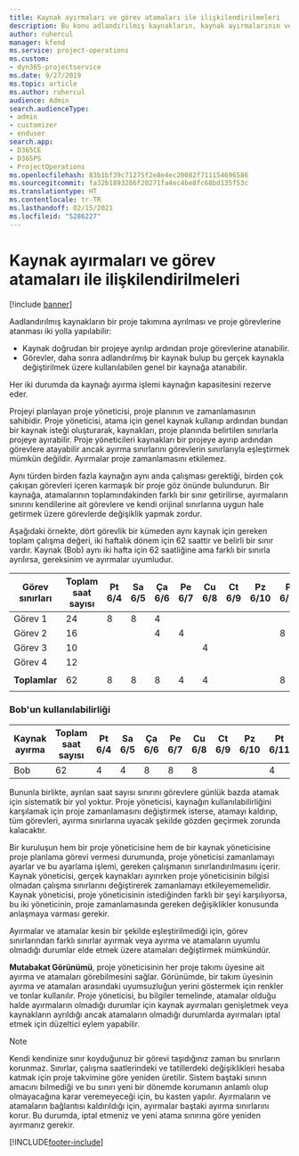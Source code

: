 ```yaml
---
title: Kaynak ayırmaları ve görev atamaları ile ilişkilendirilmeleri
description: Bu konu adlandırılmış kaynakların, kaynak ayırmalarının ve görev atamalarının ve bunların birbiriyle nasıl ilişkili olacağını yönetme hakkında bilgi sağlar.
author: ruhercul
manager: kfend
ms.service: project-operations
ms.custom:
- dyn365-projectservice
ms.date: 9/27/2019
ms.topic: article
ms.author: ruhercul
audience: Admin
search.audienceType:
- admin
- customizer
- enduser
search.app:
- D365CE
- D365PS
- ProjectOperations
ms.openlocfilehash: 83b1bf39c71275f2e8e4ec20082f711154696586
ms.sourcegitcommit: fa32b1893286f20271fa4ec4be8fc68bd135f53c
ms.translationtype: HT
ms.contentlocale: tr-TR
ms.lasthandoff: 02/15/2021
ms.locfileid: "5286227"
---
```

# <a name="resource-bookings-and-how-they-relate-to-task-assignments"></a>Kaynak ayırmaları ve görev atamaları ile ilişkilendirilmeleri

[!include [banner](../includes/psa-now-project-operations.md)]

Aadlandırılmış kaynakların bir proje takımına ayrılması ve proje görevlerine atanması iki yolla yapılabilir:

- Kaynak doğrudan bir projeye ayrılıp ardından proje görevlerine atanabilir.
- Görevler, daha sonra adlandırılmış bir kaynak bulup bu gerçek kaynakla değiştirilmek üzere kullanılabilen genel bir kaynağa atanabilir. 

Her iki durumda da kaynağı ayırma işlemi kaynağın kapasitesini rezerve eder.

Projeyi planlayan proje yöneticisi, proje planının ve zamanlamasının sahibidir. Proje yöneticisi, atama için genel kaynak kullanıp ardından bundan bir kaynak isteği oluşturarak, kaynakları, proje planında belirtilen sınırlarla projeye ayırabilir. Proje yöneticileri kaynakları bir projeye ayırıp ardından görevlere atayabilir ancak ayırma sınırlarını görevlerin sınırlarıyla eşleştirmek mümkün değildir. Ayırmalar proje zamanlamasını etkilemez.

Aynı türden birden fazla kaynağın aynı anda çalışması gerektiği, birden çok çakışan görevleri içeren karmaşık bir proje göz önünde bulundurun. Bir kaynağa, atamalarının toplamındakinden farklı bir sınır getirilirse, ayırmaların sınırını kendilerine ait görevlere ve kendi orijinal sınırlarına uygun hale getirmek üzere görevlerde değişiklik yapmak zordur.

Aşağıdaki örnekte, dört görevlik bir kümeden aynı kaynak için gereken toplam çalışma değeri, iki haftalık dönem için 62 saattir ve belirli bir sınır vardır. Kaynak (Bob) aynı iki hafta için 62 saatliğine ama farklı bir sınırla ayrılırsa, gereksinim ve ayırmalar uyumludur.

| **Görev sınırları**    | **Toplam saat sayısı** | Pt 6/4 | Sa 6/5 | Ça 6/6 | Pe 6/7 | Cu 6/8 | Ct 6/9 | Pz 6/10 | Pt 6/11 | Sa 6/12 | Ça 6/13 | Pe 6/14 | Cu 6/15 |
|----------------------|-----------------|--------|--------|--------|--------|--------|--------|---------|---------|---------|---------|---------|---------|
| Görev 1               | 24              | 8      | 8      | 4      |        |        |        |         |         |         | 4       |         |         |
| Görev 2               | 16              |        |        | 4      | 4      |        |        |         | 8       |         |         |         |         |
| Görev 3               | 10              |        |        |        |        | 4      |        |         |         | 4       |         | 2       |         |
| Görev 4               | 12              |        |        |        |        |        |        |         |         |         | 4       |         | 8       |
|                      |                 |        |        |        |        |        |        |         |         |         |         |         |         |
| **Toplamlar**           | 62              | 8      | 8      | 8      | 4      | 4      |        |         | 8       | 4       | 8       | 2       | 8       |
|                      |                 |        |        |        |        |        |        |         |         |         |         |

### <a name="bobs-availability"></a>Bob'un kullanılabilirliği
| **Kaynak ayırma** | **Toplam saat sayısı** | Pt 6/4 | Sa 6/5 | Ça 6/6 | Pe 6/7 | Cu 6/8 | Ct 6/9 | Pz 6/10 | Pt 6/11 | Sa 6/12 | Ça 6/13 | Pe 6/14 | Cu 6/15 |
|------------------------|-----------------|--------|--------|--------|--------|--------|--------|---------|---------|---------|---------|---------|---------|
| Bob                    | 62              | 4      | 4      | 8      | 8      | 8      |        |         | 4       | 4       | 8       | 8       | 6       |

Bununla birlikte, ayrılan saat sayısı sınırını görevlere günlük bazda atamak için sistematik bir yol yoktur. Proje yöneticisi, kaynağın kullanılabilirliğini karşılamak için proje zamanlamasını değiştirmek isterse, atamayı kaldırıp, tüm görevleri, ayırma sınırlarına uyacak şekilde gözden geçirmek zorunda kalacaktır.

Bir kuruluşun hem bir proje yöneticisine hem de bir kaynak yöneticisine proje planlama görevi vermesi durumunda, proje yöneticisi zamanlamayı ayarlar ve bu ayarlama işlemi, gereken çalışmanın sınırlandırılmasını içerir. Kaynak yöneticisi, gerçek kaynakları ayırırken proje yöneticisinin bilgisi olmadan çalışma sınırlarını değiştirerek zamanlamayı etkileyememelidir. Kaynak yöneticisi, proje yöneticisinin istediğinden farklı bir şeyi karşılıyorsa, bu iki yöneticinin, proje zamanlamasında gereken değişiklikler konusunda anlaşmaya varması gerekir.

Ayırmalar ve atamalar kesin bir şekilde eşleştirilmediği için, görev sınırlarından farklı sınırlar ayırmak veya ayırma ve atamaların uyumlu olmadığı durumlar elde etmek üzere atamaları değiştirmek mümkündür.

**Mutabakat Görünümü**, proje yöneticisinin her proje takımı üyesine ait ayırma ve atamaları görebilmesini sağlar. Görünümde, bir takım üyesinin ayırma ve atamaları arasındaki uyumsuzluğun yerini göstermek için renkler ve tonlar kullanılır. Proje yöneticisi, bu bilgiler temelinde, atamalar olduğu halde ayırmaların olmadığı durumlar için kaynak ayırmaları genişletmek veya kaynakların ayrıldığı ancak atamaların olmadığı durumlarda ayırmaları iptal etmek için düzeltici eylem yapabilir.

> [!NOTE]
> Kendi kendinize sınır koyduğunuz bir görevi taşıdığınız zaman bu sınırların korunmaz. Sınırlar, çalışma saatlerindeki ve tatillerdeki değişiklikleri hesaba katmak için proje takvimine göre yeniden üretilir. Sistem baştaki sınırın amacını bilmediği ve bu sınırı yeni bir dönemde korumanın anlamlı olup olmayacağına karar veremeyeceği için, bu kasten yapılır. Ayırmaların ve atamaların bağlantısı kaldırıldığı için, ayırmalar baştaki ayırma sınırlarını korur. Bu durumda, iptal etmeniz ve yeni atama sınırına göre yeniden ayırmanız gerekir.



[!INCLUDE[footer-include](../includes/footer-banner.md)]
